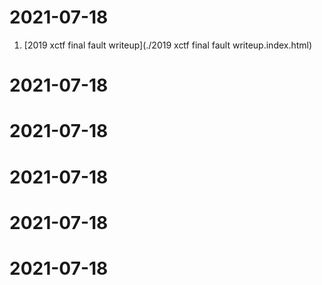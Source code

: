 # 2021-07-18
1. [2019 xctf final fault writeup](./2019 xctf final fault writeup.index.html)
# 2021-07-18
# 2021-07-18
# 2021-07-18
# 2021-07-18
# 2021-07-18
